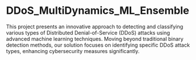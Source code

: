 # DDoS_MultiDynamics_ML_Ensemble
This project presents an innovative approach to detecting and classifying various types of Distributed Denial-of-Service (DDoS) attacks using advanced machine learning techniques. Moving beyond traditional binary detection methods, our solution focuses on identifying specific DDoS attack types, enhancing cybersecurity measures significantly.
